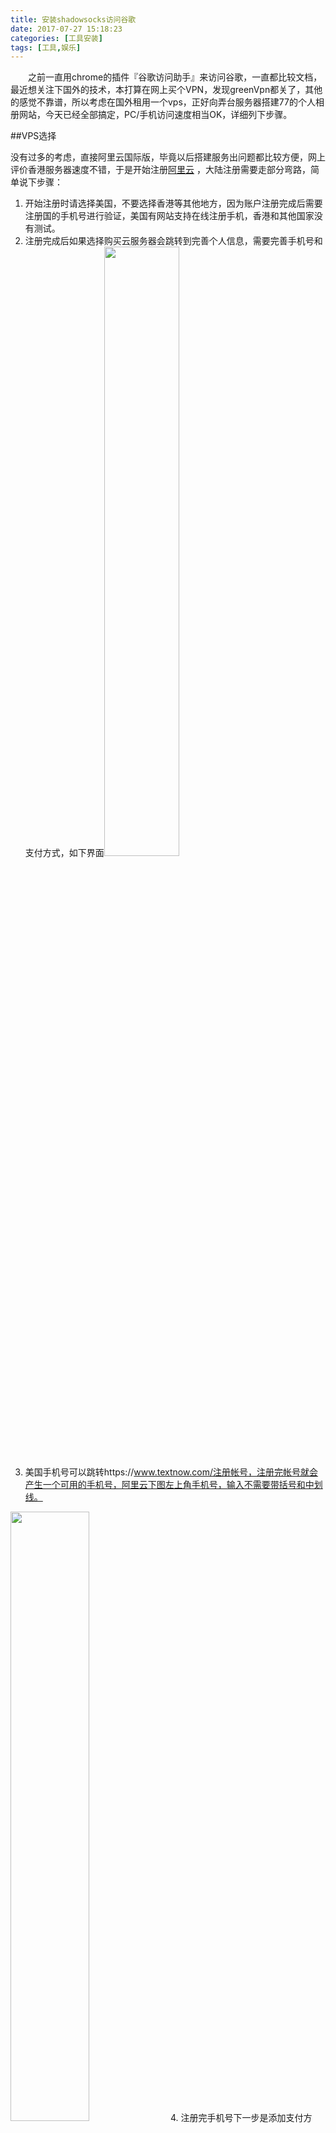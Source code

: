 ```yaml
---
title: 安装shadowsocks访问谷歌
date: 2017-07-27 15:18:23
categories: [工具安装]
tags: [工具,娱乐]
---
```


<p style="text-indent: 2em">之前一直用chrome的插件『谷歌访问助手』来访问谷歌，一直都比较文档，最近想关注下国外的技术，本打算在网上买个VPN，发现greenVpn都关了，其他的感觉不靠谱，所以考虑在国外租用一个vps，正好向弄台服务器搭建77的个人相册网站，今天已经全部搞定，PC/手机访问速度相当OK，详细列下步骤。

##VPS选择

没有过多的考虑，直接阿里云国际版，毕竟以后搭建服务出问题都比较方便，网上评价香港服务器速度不错，于是开始注册[阿里云](https://account.alibabacloud.com) ，大陆注册需要走部分弯路，简单说下步骤：

1. 开始注册时请选择美国，不要选择香港等其他地方，因为账户注册完成后需要注册国的手机号进行验证，美国有网站支持在线注册手机，香港和其他国家没有测试。<br>
2. 注册完成后如果选择购买云服务器会跳转到完善个人信息，需要完善手机号和支付方式，如下界面<img src="/img/other/shadowsocks_1.png" width = "50%" />
3. 美国手机号可以跳转https://www.textnow.com/注册帐号，注册完帐号就会产生一个可用的手机号，阿里云下图左上角手机号，输入不需要带括号和中划线。<br>
<img src="/img/other/shadowsocks_4.png" width = "50%" />
4. 注册完手机号下一步是添加支付方式，国内银行卡不行，所以直接选PayPal，如果没有帐号可立马注册，不要用银联卡，使用visa卡亲测可以。
5. 接下来直接购买云服务器，请选择CentOS系统。

##服务器配置

1. 服务器可以直接用ssh root@公网IP登录到控制台，也可以web界面登录。
2. 登录以后开始安装shadowsocks，直接执行下面指令。

```java
yum install python-pip
pip install shadowsocks
```

3. 安装完成后开始配置shadowsocks，在/root/ss目录下创建ssserver.json文件，内容如下：

```java
{
"server":"0.0.0.0",  //此处不要写阿里云的外网IP，写0.0.0.0
"server_port":7777,  //阿里云限制了端口，在阿里云安全配置界面里面把7777端口加上
"local_address":"127.0.0.1",
"local_port":1080,
"password":"*******",
"method":"aes-256-cfb"
}
```

4. 构建完成后执行下面命令启动和关闭，启动后可以在/var/log/shadowsocks.log下面查看日志。

```java
ssserver -c /root/ss/ssserver.json -d stop    //关闭
ssserver -c /root/ss/ssserver.json -d start  //启动
netstat -antlp | grep 7777  //确定服务是否启动了
```

##客户端配置

###MAC

1. [下载](https://github.com/shadowsocks/ShadowsocksX-NG/releases)安装，界面如下配置<br>
 <img src="/img/other/shadowsocks_2.png" width = "50%" /><br>
2. 点击确定后，在MAC右上栏有图标，务必选中服务器，有沟就行。<br>
<img src="/img/other/shadowsocks_3.png" width = "50%" /><br>
3. 一切OK，试试google吧。

###iOS
1. 没有太纠结，直接花18快钱购买shadowrocket，直接使用。
